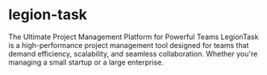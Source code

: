 # legion-task
The Ultimate Project Management Platform for Powerful Teams  LegionTask is a high-performance project management tool designed for teams that demand efficiency, scalability, and seamless collaboration. Whether you're managing a small startup or a large enterprise.
